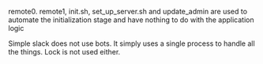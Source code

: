 remote0. remote1, init.sh, set_up_server.sh and update_admin are used to automate the initialization stage
and have nothing to do with the application logic

Simple slack does not use bots. It simply uses a single process to handle all the things.
Lock is not used either.
